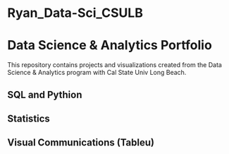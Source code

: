 # Ryan_Data-Sci_CSULB

# Data Science & Analytics Portfolio
This repository contains projects and visualizations created from the Data Science & Analytics program with Cal State Univ Long Beach.

## SQL and Pythion

## Statistics

## Visual Communications (Tableu)
